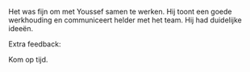 Het was fijn om met Youssef samen te werken. Hij toont een goede werkhouding en communiceert helder met het team. Hij had duidelijke ideeën.  

Extra feedback:  

Kom op tijd.